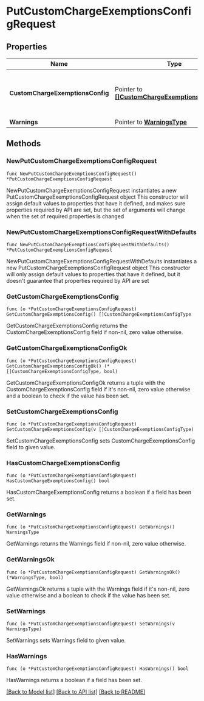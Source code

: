# PutCustomChargeExemptionsConfigRequest

## Properties

Name | Type | Description | Notes
------------ | ------------- | ------------- | -------------
**CustomChargeExemptionsConfig** | Pointer to [**[]CustomChargeExemptionsConfigType**](CustomChargeExemptionsConfigType.md) | Existing Custom Charge Exemptions to be changed. | [optional] 
**Warnings** | Pointer to [**WarningsType**](WarningsType.md) |  | [optional] 

## Methods

### NewPutCustomChargeExemptionsConfigRequest

`func NewPutCustomChargeExemptionsConfigRequest() *PutCustomChargeExemptionsConfigRequest`

NewPutCustomChargeExemptionsConfigRequest instantiates a new PutCustomChargeExemptionsConfigRequest object
This constructor will assign default values to properties that have it defined,
and makes sure properties required by API are set, but the set of arguments
will change when the set of required properties is changed

### NewPutCustomChargeExemptionsConfigRequestWithDefaults

`func NewPutCustomChargeExemptionsConfigRequestWithDefaults() *PutCustomChargeExemptionsConfigRequest`

NewPutCustomChargeExemptionsConfigRequestWithDefaults instantiates a new PutCustomChargeExemptionsConfigRequest object
This constructor will only assign default values to properties that have it defined,
but it doesn't guarantee that properties required by API are set

### GetCustomChargeExemptionsConfig

`func (o *PutCustomChargeExemptionsConfigRequest) GetCustomChargeExemptionsConfig() []CustomChargeExemptionsConfigType`

GetCustomChargeExemptionsConfig returns the CustomChargeExemptionsConfig field if non-nil, zero value otherwise.

### GetCustomChargeExemptionsConfigOk

`func (o *PutCustomChargeExemptionsConfigRequest) GetCustomChargeExemptionsConfigOk() (*[]CustomChargeExemptionsConfigType, bool)`

GetCustomChargeExemptionsConfigOk returns a tuple with the CustomChargeExemptionsConfig field if it's non-nil, zero value otherwise
and a boolean to check if the value has been set.

### SetCustomChargeExemptionsConfig

`func (o *PutCustomChargeExemptionsConfigRequest) SetCustomChargeExemptionsConfig(v []CustomChargeExemptionsConfigType)`

SetCustomChargeExemptionsConfig sets CustomChargeExemptionsConfig field to given value.

### HasCustomChargeExemptionsConfig

`func (o *PutCustomChargeExemptionsConfigRequest) HasCustomChargeExemptionsConfig() bool`

HasCustomChargeExemptionsConfig returns a boolean if a field has been set.

### GetWarnings

`func (o *PutCustomChargeExemptionsConfigRequest) GetWarnings() WarningsType`

GetWarnings returns the Warnings field if non-nil, zero value otherwise.

### GetWarningsOk

`func (o *PutCustomChargeExemptionsConfigRequest) GetWarningsOk() (*WarningsType, bool)`

GetWarningsOk returns a tuple with the Warnings field if it's non-nil, zero value otherwise
and a boolean to check if the value has been set.

### SetWarnings

`func (o *PutCustomChargeExemptionsConfigRequest) SetWarnings(v WarningsType)`

SetWarnings sets Warnings field to given value.

### HasWarnings

`func (o *PutCustomChargeExemptionsConfigRequest) HasWarnings() bool`

HasWarnings returns a boolean if a field has been set.


[[Back to Model list]](../README.md#documentation-for-models) [[Back to API list]](../README.md#documentation-for-api-endpoints) [[Back to README]](../README.md)


